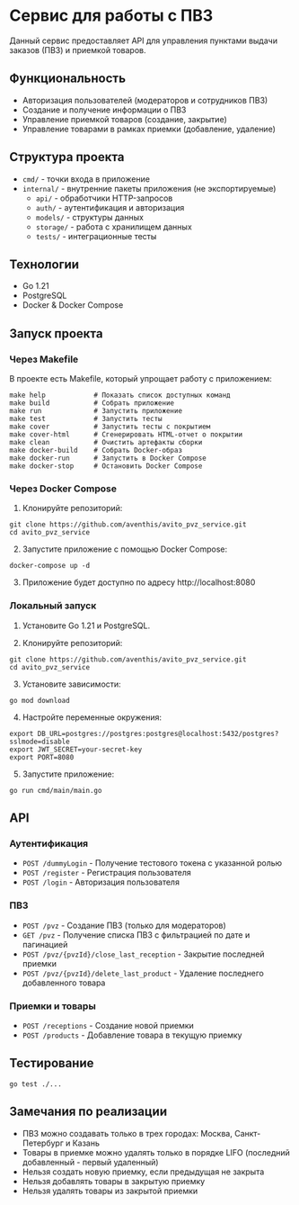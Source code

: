 # Сервис для работы с ПВЗ

Данный сервис предоставляет API для управления пунктами выдачи заказов (ПВЗ) и приемкой товаров.

## Функциональность

- Авторизация пользователей (модераторов и сотрудников ПВЗ)
- Создание и получение информации о ПВЗ
- Управление приемкой товаров (создание, закрытие)
- Управление товарами в рамках приемки (добавление, удаление)

## Структура проекта

- `cmd/` - точки входа в приложение
- `internal/` - внутренние пакеты приложения (не экспортируемые)
  - `api/` - обработчики HTTP-запросов
  - `auth/` - аутентификация и авторизация
  - `models/` - структуры данных
  - `storage/` - работа с хранилищем данных
  - `tests/` - интеграционные тесты

## Технологии

- Go 1.21
- PostgreSQL
- Docker & Docker Compose

## Запуск проекта

### Через Makefile

В проекте есть Makefile, который упрощает работу с приложением:

```
make help            # Показать список доступных команд
make build           # Собрать приложение
make run             # Запустить приложение
make test            # Запустить тесты
make cover           # Запустить тесты с покрытием
make cover-html      # Сгенерировать HTML-отчет о покрытии
make clean           # Очистить артефакты сборки
make docker-build    # Собрать Docker-образ
make docker-run      # Запустить в Docker Compose
make docker-stop     # Остановить Docker Compose
```

### Через Docker Compose

1. Клонируйте репозиторий:
```
git clone https://github.com/aventhis/avito_pvz_service.git
cd avito_pvz_service
```

2. Запустите приложение с помощью Docker Compose:
```
docker-compose up -d
```

3. Приложение будет доступно по адресу http://localhost:8080

### Локальный запуск

1. Установите Go 1.21 и PostgreSQL.

2. Клонируйте репозиторий:
```
git clone https://github.com/aventhis/avito_pvz_service.git
cd avito_pvz_service
```

3. Установите зависимости:
```
go mod download
```

4. Настройте переменные окружения:
```
export DB_URL=postgres://postgres:postgres@localhost:5432/postgres?sslmode=disable
export JWT_SECRET=your-secret-key
export PORT=8080
```

5. Запустите приложение:
```
go run cmd/main/main.go
```

## API

### Аутентификация

- `POST /dummyLogin` - Получение тестового токена с указанной ролью
- `POST /register` - Регистрация пользователя
- `POST /login` - Авторизация пользователя

### ПВЗ

- `POST /pvz` - Создание ПВЗ (только для модераторов)
- `GET /pvz` - Получение списка ПВЗ с фильтрацией по дате и пагинацией
- `POST /pvz/{pvzId}/close_last_reception` - Закрытие последней приемки
- `POST /pvz/{pvzId}/delete_last_product` - Удаление последнего добавленного товара

### Приемки и товары

- `POST /receptions` - Создание новой приемки
- `POST /products` - Добавление товара в текущую приемку

## Тестирование

```
go test ./...
```

## Замечания по реализации

- ПВЗ можно создавать только в трех городах: Москва, Санкт-Петербург и Казань
- Товары в приемке можно удалять только в порядке LIFO (последний добавленный - первый удаленный)
- Нельзя создать новую приемку, если предыдущая не закрыта
- Нельзя добавлять товары в закрытую приемку
- Нельзя удалять товары из закрытой приемки